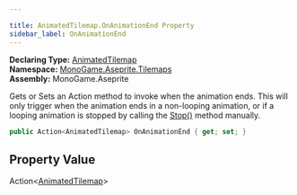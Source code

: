 ```yaml
---

title: AnimatedTilemap.OnAnimationEnd Property
sidebar_label: OnAnimationEnd
---
```

**Declaring Type:** [AnimatedTilemap](../)  
**Namespace:** [MonoGame.Aseprite.Tilemaps](../../)  
**Assembly:** MonoGame.Aseprite

Gets or Sets an Action method to invoke when the animation ends.  This will only trigger when  the animation ends in a non\-looping animation, or if a looping animation is stopped by calling the [Stop()](../methods/Stop) method manually.

```csharp
public Action<AnimatedTilemap> OnAnimationEnd { get; set; }
```

## Property Value

Action\<[AnimatedTilemap](../)\>


